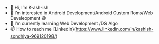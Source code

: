 - 👋 Hi, I’m K-ash-ish
- 👀 I’m interested in Android Development/Android Custom Roms/Web Develeopment :smiley:
- 🌱 I’m currently learning Web Development /DS Algo
- 📫 How to reach me [LinkedIn}(https://www.linkedin.com/in/kashish-sondhiya-969120198/)

<!---
K-ash-ish/K-ash-ish is a ✨ special ✨ repository because its `README.md` (this file) appears on your GitHub profile.
You can click the Preview link to take a look at your changes.
--->
